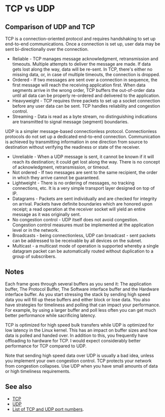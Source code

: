 # TCP vs UDP

## Comparison of UDP and TCP

TCP is a connection-oriented protocol and requires handshaking to set up end-to-end communications. Once a connection is set up, user data may be sent bi-directionally over the connection.

- Reliable - TCP manages message acknowledgment, retransmission and timeouts. Multiple attempts to deliver the message are made. If data gets lost along the way, data will be re-sent. In TCP, there's either no missing data, or, in case of multiple timeouts, the connection is dropped.
- Ordered - If two messages are sent over a connection in sequence, the first message will reach the receiving application first. When data segments arrive in the wrong order, TCP buffers the out-of-order data until all data can be properly re-ordered and delivered to the application.
- Heavyweight - TCP requires three packets to set up a socket connection before any user data can be sent. TCP handles reliability and congestion control.
- Streaming - Data is read as a byte stream, no distinguishing indications are transmitted to signal message (segment) boundaries.

UDP is a simpler message-based connectionless protocol. Connectionless protocols do not set up a dedicated end-to-end connection. Communication is achieved by transmitting information in one direction from source to destination without verifying the readiness or state of the receiver.

- Unreliable - When a UDP message is sent, it cannot be known if it will reach its destination; it could get lost along the way. There is no concept of acknowledgment, retransmission, or timeout.
- Not ordered - If two messages are sent to the same recipient, the order in which they arrive cannot be guaranteed.
- Lightweight - There is no ordering of messages, no tracking connections, etc. It is a very simple transport layer designed on top of IP.
- Datagrams - Packets are sent individually and are checked for integrity on arrival. Packets have definite boundaries which are honored upon receipt; a read operation at the receiver socket will yield an entire message as it was originally sent.
- No congestion control - UDP itself does not avoid congestion. Congestion control measures must be implemented at the application level or in the network.
- Broadcasts - being connectionless, UDP can broadcast - sent packets can be addressed to be receivable by all devices on the subnet.
- Multicast - a multicast mode of operation is supported whereby a single datagram packet can be automatically routed without duplication to a group of subscribers.

## Notes

Each frame goes through several buffers as you send it: The application buffer, The Protocol Buffer, The Software interface buffer and the Hardware interface buffer. As you start stressing the stack by sending high speed data you will fill up these buffers and either block or lose data. You also have strategies for timeliness and polling that can impact your performance. For example, by using a larger buffer and poll less often you can get much better performance while sacrificing latency.

TCP is optimized for high speed bulk transfers while UDP is optimized for low latency in the Linux kernel. This has an impact on buffer sizes and how data is polled and handed over. In addition to this, you frequently have offloading to hardware for TCP. I would expect considerably better performance for TCP compared to UDP.

Note that sending high speed data over UDP is usually a bad idea, unless you implement your own congestion control. TCP protects your network from congestion collapses. Use UDP when you have small amounts of data or high timeliness requirements.

## See also

- [TCP](tcp.md)
- [UDP](udp.md)
- [List of TCP and UDP port numbers](https://en.wikipedia.org/wiki/List_of_TCP_and_UDP_port_numbers).
